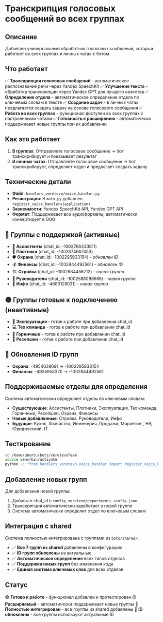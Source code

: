 # Транскрипция голосовых сообщений во всех группах

## Описание
Добавлен универсальный обработчик голосовых сообщений, который работает во всех группах и личных чатах с ботом.

## Что работает
✅ **Транскрипция голосовых сообщений** - автоматическое распознавание речи через Yandex SpeechKit
✅ **Улучшение текста** - обработка транскрипции через Yandex GPT для лучшего качества
✅ **Определение отдела** - автоматическое определение отдела по ключевым словам в тексте
✅ **Создание задач** - в личных чатах предлагается создать задачу на основе голосового сообщения
✅ **Работа во всех группах** - функционал доступен во всех группах с настроенными чатами
✅ **Готовность к расширению** - автоматически поддерживает новые группы при их добавлении

## Как это работает
1. **В группах**: Отправляете голосовое сообщение → бот транскрибирует и показывает результат
2. **В личных чатах**: Отправляете голосовое сообщение → бот транскрибирует, определяет отдел и предлагает создать задачу

## Технические детали
- **Файл**: `handlers_veretevo/voice_handler.py`
- **Регистрация**: В `main.py` добавлен `register_voice_handlers(application)`
- **Зависимости**: Yandex SpeechKit API, Yandex GPT API
- **Формат**: Поддерживает все аудиоформаты, автоматически конвертирует в OGG

## 🏢 Группы с поддержкой (активные)
- 🏢 **Ассистенты** (chat_id: -1002766433811)
- 🔨 **Плотники** (chat_id: -1002874667453)  
- 🛡️ **Охрана** (chat_id: -1002295933154) - *обновлен ID*
- 💰 **Финансы** (chat_id: -1002844492561) - *обновлен ID*
- 🏗️ **Стройка** (chat_id: -1002634456712) - *новая группа*
- 👔 **Руководители** (chat_id: -1002588088668) - *новая группа*
- 📢 **Инфо** (chat_id: -4883128031) - *новая группа*

## 🟡 Группы готовые к подключению (неактивные)
- 🔧 **Эксплуатация** - готов к работе при добавлении chat_id
- 💻 **Тех команда** - готов к работе при добавлении chat_id
- 🧹 **Горничные** - готов к работе при добавлении chat_id
- 🏨 **Ресепшен** - готов к работе при добавлении chat_id

## 🔄 Обновления ID групп
- **Охрана**: -4954029091 → -1002295933154
- **Финансы**: -4935953370 → -1002844492561

## Поддерживаемые отделы для определения
Система автоматически определяет отделы по ключевым словам:
- **Существующие**: Ассистенты, Плотники, Эксплуатация, Тех команда, Горничные, Ресепшен, Охрана, Финансы
- **Новые добавленные**: Стройка, Руководители, Инфо
- **Будущие**: Кухня, Хозяйство, Инженерия, Продажи, Маркетинг, HR, Юридический, IT

## Тестирование
```bash
cd /home/ubuntu/bots/VeretevoTeam
source venv/bin/activate
python -c "from handlers_veretevo.voice_handler import register_voice_handlers; print('✅ Импорт успешен')"
```

## Добавление новых групп
Для добавления новой группы:
1. Добавьте chat_id в `config_veretevo/departments_config.json`
2. Транскрипция автоматически заработает в новой группе
3. Система автоматически определит отдел по ключевым словам

## Интеграция с shared
Система полностью интегрирована с группами из `bots/shared/`:
- ✅ **Все 7 групп из shared** добавлены в конфигурацию
- ✅ **ID групп обновлены** на актуальные
- ✅ **Автоматическое определение** всех типов отделов
- ✅ **Поддержка новых групп** без изменения кода
- ✅ **Единая система ключевых слов** для всех отделов

## Статус
🟢 **Готово к работе** - функционал добавлен и протестирован
🟡 **Расширяемый** - автоматически поддерживает новые группы
🔵 **Полностью интегрирован** - все группы из shared добавлены
🔄 **ID обновлены** - все группы используют актуальные ID

